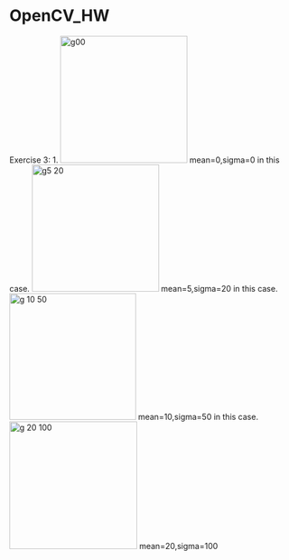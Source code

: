 # OpenCV_HW
Exercise 3:
1.
<img width="225" alt="g00" src="https://user-images.githubusercontent.com/31743714/32418672-25a5c168-c23c-11e7-9cf9-c9eb30ab2e26.png">
mean=0,sigma=0 in this case.
<img width="225" alt="g5 20" src="https://user-images.githubusercontent.com/31743714/32418675-278a06d8-c23c-11e7-9d4e-f1f98eab002b.png">
mean=5,sigma=20 in this case.
<img width="224" alt="g 10 50" src="https://user-images.githubusercontent.com/31743714/32418676-2a9ae34c-c23c-11e7-8d68-17bdd1b3945b.png">
mean=10,sigma=50 in this case.
<img width="226" alt="g 20 100" src="https://user-images.githubusercontent.com/31743714/32418677-2e0e4ef6-c23c-11e7-8ca7-b1ee60438bed.png">
mean=20,sigma=100
